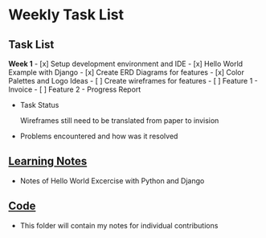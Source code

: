 # Weekly Task List

## Task List

**Week 1**
    - [x] Setup development environment and IDE
    - [x] Hello World Example with Django
    - [x] Create ERD Diagrams for features
    - [x] Color Palettes and Logo Ideas
    - [ ] Create wireframes for features
        - [ ] Feature 1 - Invoice
        - [ ] Feature 2 - Progress Report
 
* Task Status

    Wireframes still need to be translated from paper to invision

* Problems encountered and how was it resolved
    

## [Learning Notes](https://github.com/2020-Summer-HTTP5303-A/project-and-learning-documentations-noname/blob/master/AndreaVillegasMayorga/LearningNotes/Python/HelloWorldwithDjango)

* Notes of Hello World Excercise with Python and Django

## [Code]()
* This folder will contain my notes for individual contributions
